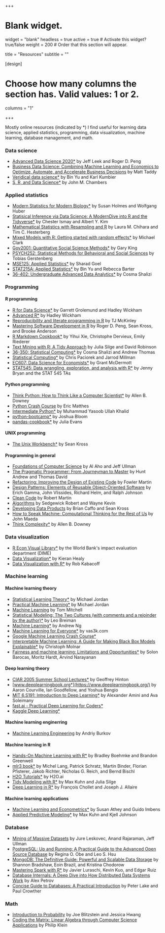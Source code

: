 +++
# Blank widget.
widget = "blank"
headless = true
active = true  # Activate this widget? true/false
weight = 200  # Order that this section will appear.

title = "Resources"
subtitle = ""

[design]
  # Choose how many columns the section has. Valid values: 1 or 2.
  columns = "1"

+++

Mostly online resources (indicated by *) I find useful for learning data science, applied statistics, programming, data visualization, machine learning, database management, and math. 

### Data science 

- [Advanced Data Science 2020*](http://jtleek.com/ads2020/) by Jeff Leek and Roger D. Peng 
- [Business Data Science: Combining Machine Learning and Economics to Optimize, Automate, and Accelerate Business Decisions](https://www.amazon.com/Business-Data-Science-Combining-Accelerate/dp/1260452778) by Matt Taddy 
- [Veridical data science*](https://bids.berkeley.edu/sites/default/files/2020-0213-yu-kumbier-veridical-data-science-plus-qnas.pdf) by Bin Yu and Karl Kumbier
- [S, R, and Data Science*](https://journal.r-project.org/archive/2020/RJ-2020-028/RJ-2020-028.pdf) by John M. Chambers 

### Applied statistics 

- [Modern Statistics for Modern Biology*](https://www.huber.embl.de/msmb/) by Susan Holmes and Wolfgang Huber
- [Statisical Inference via Data Science: A ModernDive into R and the Tidyverse*](https://moderndive.com/) by Chester Ismay and Albert Y. Kim
- [Mathematical Statistics with Resampling and R](https://www.amazon.com/Mathematical-Statistics-Resampling-Laura-Chihara/dp/1118029852) by Laura M. Chihara and Tim C. Hesterberg 
- [Mixed Models with R: Getting started with random effects*](https://m-clark.github.io/mixed-models-with-R/) by Michael Clark 
- [Gov2001: Quantitative Social Science Methods*](https://www.youtube.com/playlist?list=PL0n492lUg2sgSevEQ3bLilGbFph4l92gH) by Gary King 
- [PSYCH252: Statistical Methods for Behavioral and Social Sciences](https://psych252.github.io/psych252book/) by Tobias Gerstenberg
- [MSE125: Applied Statistics*](https://5harad.com/mse125/) by Sharad Goel 
- [STAT215A: Applied Statistics*](https://github.com/rlbarter/STAT-215A-Fall-2017) by Bin Yu and Rebecca Barter
- [36-402: Undergraduate Advanced Data Analytics*](http://www.stat.cmu.edu/~cshalizi/uADA/17/) by Cosma Shalizi 

### Programming 

#### R programming 

- [R for Data Science*](https://r4ds.had.co.nz/) by Garrett Grolemund and Hadley Wickham 
- [Advanced R*](https://adv-r.hadley.nz/) by Hadley Wickham 
- [Reproducibility and literate programming in R](https://exeter-data-analytics.github.io/LitProg/index.html) by TJ McKinley
- [Mastering Software Development in R](https://leanpub.com/msdr) by Roger D. Peng, Sean Kross, and Brooke Anderson
- [R Markdown Cookbook*](https://bookdown.org/yihui/rmarkdown-cookbook/) by Yihui Xie, Christophe Dervieux, Emily Riederer
- [Text Mining with R: A Tidy Approach](https://www.tidytextmining.com/) by Julia Silge and David Robinson
- [36-350: Statistical Computing*](http://www.stat.cmu.edu/~cshalizi/statcomp/14/) by Cosma Shalizi and Andrew Thomas
- [Statistical Computing*](https://statistics.berkeley.edu/computing/training/tutorials) by Chris Paciorek and Jarrod Millman
- [EC607: Data Science for Economists*](https://github.com/uo-ec607/lectures#data-science-for-economists) by Grant McDermott 
- [STAT545: Data wrangling, exploration, and analysis with R*](https://stat545.com/) by Jenny Bryan and the STAT 545 TAs

#### Python programming 

- [Think Python: How to Think Like a Computer Scientist*](http://www.greenteapress.com/thinkpython/html/) by Allen B. Downey
- [Python Crash Course](https://www.amazon.com/Python-Crash-Course-Hands-Project-Based/dp/1593276036) by Eric Matthes 
- [Intermediate Python*](https://book.pythontips.com/en/latest/index.html) by Muhammad Yasoob Ullah Khalid
- [python-bootcamp*](https://github.com/profjsb/python-bootcamp/tree/master/Lectures) by Joshua Bloom 
- [pandas-cookbook*](https://github.com/jvns/pandas-cookbook) by Julia Evans 

#### UNIX programming 

- [The Unix Workbench*](https://seankross.com/the-unix-workbench/) by Sean Kross

#### Programming in general 

- [Foundations of Computer Science](http://infolab.stanford.edu/~ullman/focs.html) by Al Aho and Jeff Ullman
- [The Pragmatic Programmer: From Journeyman to Master](https://www.amazon.com/gp/product/B003GCTQAE/ref=ppx_yo_dt_b_search_asin_title?ie=UTF8&psc=1) by Hunt Andrew and Thomas David 
- [Refactoring: Improving the Design of Existing Code](https://www.amazon.com/gp/product/B07LCM8RG2/ref=ppx_yo_dt_b_d_asin_title_o09?ie=UTF8&psc=1) by Fowler Martin
- [Design Patterns: Elements of Reusable Object-Oriented Software](https://www.amazon.com/Design-Patterns-Elements-Reusable-Object-Oriented/dp/0201633612) by Erich Gamma, John Vlissides, Richard Helm, and Ralph Johnson
- [Clean Code](https://www.amazon.com/Clean-Code-Handbook-Software-Craftsmanship/dp/0132350882/ref=pd_lpo_14_t_2/134-5386548-7071867?_encoding=UTF8&pd_rd_i=0132350882&pd_rd_r=fe997b88-1bf4-4f56-b7a1-2e1dc642545d&pd_rd_w=Kqtep&pd_rd_wg=JDFc9&pf_rd_p=7b36d496-f366-4631-94d3-61b87b52511b&pf_rd_r=3X94WM846DV6WY8J15AZ&psc=1&refRID=3X94WM846DV6WY8J15AZ) by Robert Martin
- [Algorithms](https://www.amazon.com/Algorithms-4th-Robert-Sedgewick-dp-032157351X/dp/032157351X/ref=mt_other?_encoding=UTF8&me=&qid=) by Sedgewick Robert and Wayne Kevin
- [Developing Data Products](https://leanpub.com/ddp) by Brian Caffo and Sean Kross
- [How to Speak Machine: Computational Thinking for the Rest of Us](https://www.amazon.com/dp/B07PCLSQ6K/ref=dp-kindle-redirect?_encoding=UTF8&btkr=1) by John Maeda 
- [Think Complexity*](http://greenteapress.com/complexity/thinkcomplexity.pdf) by Allen B. Downey

### Data visualization

- [R Econ Visual Library*](https://worldbank.github.io/r-econ-visual-library/) by the World Bank's impact evaluation department (DIME) 
- [Data Visualization*](https://socviz.co/) by Kieran Healy 
- [Data Visualization with R*](https://rkabacoff.github.io/datavis/) by Rob Kabacoff

### Machine learning 

#### Machine learning theory 

- [Statistical Learning Theory*](https://people.eecs.berkeley.edu/~jordan/courses/281B-spring04/) by Michael Jordan
- [Practical Machine Learning*](https://people.eecs.berkeley.edu/~jordan/courses/294-fall09/) by Michael Jordan
- [Machine Learning](http://www.cs.cmu.edu/afs/cs.cmu.edu/user/mitchell/ftp/mlbook.html) by Tom Mitchell
- [Statistical Modeling: The Two Cultures (with comments and a rejoinder by the author)*](https://projecteuclid.org/euclid.ss/1009213726) by Leo Breiman
- [Machine Learning*](https://www.coursera.org/courses?query=machine%20learning%20andrew%20ng) by Andrew Ng
- [Machine Learning for Everyone*](https://vas3k.com/blog/machine_learning/) by vas3k.com
- [Google Machine Learning Crash Course*](https://developers.google.com/machine-learning/crash-course/)
- [Interpretable Machine Learning: A Guide for Making Black Box Models Explainable*](https://christophm.github.io/interpretable-ml-book/) by Christoph Molnar
- [Fairness and machine learning: Limitations and Opportunities*](https://fairmlbook.org/) by Solon Barocas, Moritz Hardt, Arvind Narayanan

#### Deep learning theory 

- [CIAR 2005 Summer School Lectures*](http://www.cs.toronto.edu/~hinton/sstut.html) by Geoffrey Hinton
- [www.deeplearningbook.org*](https://www.deeplearningbook.org/) by Aaron Courville, Ian Goodfellow, and Yoshua Bengio
- [MIT 6.S191: Introduction to Deep Learning*](http://introtodeeplearning.com/) by Alexander Amini and Ava Soleimany
- [fast.ai - Practical Deep Learning for Coders*](https://course.fast.ai/)
- [Kaggle Deep Learning*](https://www.kaggle.com/learn/deep-learning)

#### Machine learning enginerring 

- [Machine Learning Engineering](https://www.amazon.com/dp/B08HKSG5X8/ref=dp-kindle-redirect?_encoding=UTF8&btkr=1) by Andriy Burkov 

#### Machine learning in R

- [Hands-On Machine Learning with R*](https://bradleyboehmke.github.io/HOML/) by Bradley Boehmke and Brandon Greenwell
- [mlr3 book*](https://mlr3book.mlr-org.com/) by Michel Lang, Patrick Schratz, Martin Binder, Florian Pfisterer, Jakob Richter, Nicholas G. Reich, and Bernd Bischl
- [H2O Tutorials*](http://docs.h2o.ai/h2o-tutorials/latest-stable/index.html) by H2O.ai
- [Tidy Modeling with R*](https://www.tmwr.org/) by Max Kuhn and Julia Silge
- [Deep Learning in R*](https://www.manning.com/books/deep-learning-with-r) by François Chollet and Joseph J. Allaire

#### Machine learning applications 

- [Machine Learning and Econometrics*](https://www.aeaweb.org/conference/cont-ed/2018-webcasts) by Susan Athey and Guido Imbens
- [Applied Predictive Modeling*](http://appliedpredictivemodeling.com/) by Max Kuhn and Kjell Johnson

### Database 

- [Mining of Massive Datasets](http://www.mmds.org/) by Jure Leskovec, Anand Rajaraman, Jeff Ullman
- [PostgreSQL: Up and Running: A Practical Guide to the Advanced Open Source Database](https://www.amazon.com/gp/product/B076C4WLBP/ref=ppx_yo_dt_b_search_asin_title?ie=UTF8&psc=1) by Regina O. Obe and Leo S. Hsu
- [MongoDB: The Definitive Guide: Powerful and Scalable Data Storage](https://www.amazon.com/gp/product/B082J7DMBX/ref=ppx_yo_dt_b_d_asin_title_o03?ie=UTF8&psc=1) by Shannon Bradshaw, Eoin Brazil, and Kristina Chodorow 
- [Mastering Spark with R*](https://therinspark.com/) by Javier Luraschi, Kevin Kuo, and Edgar Ruiz
- [Database Internals: A Deep Dive into How Distributed Data Systems Work](https://www.amazon.com/Database-Internals-Deep-Distributed-Systems-ebook/dp/B07XW76VHZ/ref=sr_1_1?dchild=1&keywords=database&qid=1602085126&s=digital-text&sr=1-1) by Alex Petrov 
- [Concise Guide to Databases: A Practical Introduction](https://www.amazon.com/gp/product/B00GV38QL0/ref=ppx_yo_dt_b_d_asin_title_o04?ie=UTF8&psc=1) by Peter Lake and Paul Crowther

### Math

- [Introduction to Probability](https://drive.google.com/file/d/1VmkAAGOYCTORq1wxSQqy255qLJjTNvBI/view) by Joe Blitzstein and Jessica Hwang
- [Coding the Matrix: Linear Algebra through Computer Science Applications](https://www.amazon.com/Coding-Matrix-Algebra-Computer-Applications-ebook/dp/B00VSN9NHY/ref=msx_wsirn_v1_3/139-1288150-1994460?_encoding=UTF8&pd_rd_i=B00VSN9NHY&pd_rd_r=95c6bfb5-4fb6-4ac0-9e86-0dde2fd38ec7&pd_rd_w=7KG33&pd_rd_wg=4IUjX&pf_rd_p=77bfbfb0-a9eb-4e71-8d50-7ac5425f6fa1&pf_rd_r=V5PSVK5J3QEC09CPTB6T&psc=1&refRID=V5PSVK5J3QEC09CPTB6T) by Philip Klein 

